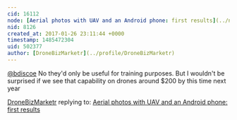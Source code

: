 ```yaml
---
cid: 16112
node: [Aerial photos with UAV and an Android phone: first results](../notes/bdiscoe/06-09-2013/aerial-photos-with-uav-and-an-android-phone-first-results)
nid: 8126
created_at: 2017-01-26 23:11:44 +0000
timestamp: 1485472304
uid: 502377
author: [DroneBizMarketr](../profile/DroneBizMarketr)
---
```


[@bdiscoe](/profile/bdiscoe) No they'd only be useful for training purposes. But I wouldn't be surprised if we see that capability on drones around $200 by this time next year

[DroneBizMarketr](../profile/DroneBizMarketr) replying to: [Aerial photos with UAV and an Android phone: first results](../notes/bdiscoe/06-09-2013/aerial-photos-with-uav-and-an-android-phone-first-results)

